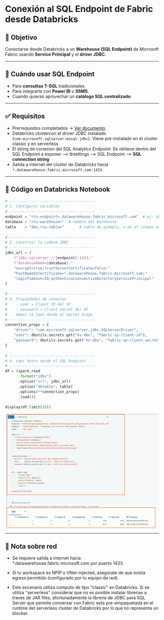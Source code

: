 # Conexión al SQL Endpoint de Fabric desde Databricks

## 🎯 Objetivo
Conectarse desde Databricks a un **Warehouse (SQL Endpoint)** de Microsoft Fabric usando **Service Principal** y el **driver JDBC**.

---

## 🚦 Cuándo usar SQL Endpoint
- Para **consultas T-SQL** tradicionales.  
- Para integrarte con **Power BI** o **SSMS**.  
- Cuando quieras aprovechar un **catálogo SQL centralizado**.

---

## ✅ Requisitos
- Prerrequisitos completados → [Ver documento](00-prerequisitos.md).  
- Databricks clustercon el driver JDBC instalado (`com.microsoft.sqlserver:mssql-jdbc`). Viene pre-instalado en el cluster classic y en serverless
- El string de conexion del SQL Analytics Endpoint: Se obtiene dentro del SQL Endpoint a exponer --> ⚙️settings --> SQL Endpoint --> **SQL connection string**
- Salida a internet del cluster de Databricks hacia `*.datawarehouse.fabric.microsoft.com:1433`.

---

## 🔐 Código en Databricks Notebook

```python
# ---------------------------------------
# 1. Configurar variables
# ---------------------------------------
endpoint = "<tu-endpoint>.datawarehouse.fabric.microsoft.com"  # ej: abcd1234.datawarehouse.fabric.microsoft.com
database = "<tu-warehouse>"  # nombre del Warehouse
table    = "dbo.<tu-tabla>"       # tabla de ejemplo, o en el schema donde se encuentre

# ---------------------------------------
# 2. Construir la cadena JDBC
# ---------------------------------------
jdbc_url = (
    f"jdbc:sqlserver://{endpoint}:1433;"
    f"databaseName={database};"
    "encrypt=true;trustServerCertificate=false;"
    "hostNameInCertificate=*.datawarehouse.fabric.microsoft.com;"
    "loginTimeout=30;authentication=ActiveDirectoryServicePrincipal"
)

# ---------------------------------------
# 3. Propiedades de conexión
#    - user = Client ID del SP
#    - password = Client Secret del SP
#    Ambos se leen desde el Secret Scope
# ---------------------------------------
connection_props = {
    "driver": "com.microsoft.sqlserver.jdbc.SQLServerDriver",
    "user": dbutils.secrets.get("kv-dbx", "fabric-sp-client-id"),
    "password": dbutils.secrets.get("kv-dbx", "fabric-sp-client-secret"),
}

# ---------------------------------------
# 4. Leer datos desde el SQL Endpoint
# ---------------------------------------
df = (spark.read
      .format("jdbc")
      .option("url", jdbc_url)
      .option("dbtable", table)
      .options(**connection_props)
      .load())

display(df.limit(10))

```

![SP](../assets/img/dbx-fabric-3.png)

---

## 📌 Nota sobre red

- Se requiere salida a internet hacia *.datawarehouse.fabric.microsoft.com por puerto 1433.

- Si tu workspace es NPIP o VNet-injected, asegúrate de que exista egress permitido (configurado por tu equipo de red).

- Este escenario utiliza computo de tipo "classic" en Databricks. Si se utiliza "serverless" considerar que no es posible instalar librerias a traves de JAR files, afortunadamente la libreria de JDBC para SQL Server que      permite conversar con Fabric esta pre-empaquetada en el runtime del serverless cluster de Databricks por lo que no representa un blocker.
